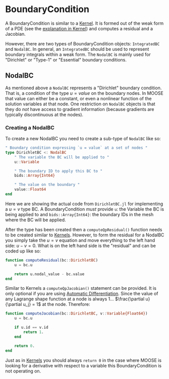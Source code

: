 # BoundaryCondition

A BoundaryCondition is similar to a [Kernel](kernel.md).  It is formed out of the weak form of a PDE (see the [explanation in Kernel](kernel.md)) and computes a residual and a Jacobian.

However, there are two types of BoundaryCondition objects: `IntegratedBC` and `NodalBC`.  In general, an `IntegratedBC` should be used to represent boundary integrals within a weak form.  The `NodalBC` is mainly used for "Dirichlet" or "Type-1" or "Essential" boundary conditions.

## NodalBC

As mentioned above a `NodalBC` represents a "Dirichlet" boundary condition.  That is, a condition of the type $u = value$ on the boundary nodes.  In MOOSE that value can either be a constant, or even a nonlinear function of the solution variables at that node.  One restriction on `NodalBC` objects is that they do _not_ have access to gradient information (because gradients are typically discontinuous at the nodes).


### Creating a NodalBC

To create a new NodalBC you need to create a sub-type of `NodalBC` like so:

```julia
" Boundary condition expressing `u = value` at a set of nodes "
type DirichletBC <: NodalBC
    " The variable the BC will be applied to "
    u::Variable

    " The boundary ID to apply this BC to "
    bids::Array{Int64}

    " The value on the boundary "
    value::Float64
end
```

Here we are showing the actual code from `DirichletBC.jl` for implementing a $u=v$ type BC.  A BoundaryCondition _must_ provide `u`: the Variable the BC is being applied to and `bids::Array{Int64}`: the boundary IDs in the mesh where the BC will be applied.

After the type has been created then a `computeQpResidual()` function needs to be created similar to [Kernels](kernel.md).  However, to form the residual for a NodalBC you simply take the $u=v$ equation and move everything to the left hand side: $u-v=0$.  What is on the left hand side is the "residual" and can be coded up like so:

```julia
function computeResidual(bc::DirichletBC)
    u = bc.u

    return u.nodal_value - bc.value
end
```

Similar to Kernels a `computeQpJacobian()` statement can be provided.  It is only optional if you are using [Automatic Differentiation](../examples/auto_diff.md).  Since the value of any Lagrange shape function at a node is always 1... $\frac{\partial u}{\partial u_j} = 1$ at the node.  Therefore:

```julia
function computeJacobian(bc::DirichletBC, v::Variable{Float64})
    u = bc.u

    if u.id == v.id
        return 1.
    end

    return 0.
end
```

Just as in [Kernels](kernel.md) you should always `return 0` in the case where MOOSE is looking for a derivative with respect to a variable this BoundaryCondition is not operating on.